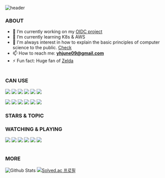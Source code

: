 ![header](https://capsule-render.vercel.app/api?type=waving&color=gradient&customColorList=14&height=300&section=header&text=Hyojung&fontSize=40)


### ABOUT

- 🔭 I’m currently working on my [OIDC project](https://github.com/KUBER-LOUDY/kuber-loudy-spring-boot)
- 🌱 I’m currently learning K8s & AWS
- 💬 I'm always interest in how to explain the basic principles of computer science to the public. [Check](https://brunch.co.kr/@20bum)
- 📫 How to reach me: **yhjune09@gmail.com**
- ⚡ Fun fact: Huge fan of [Zelda](https://www.youtube.com/watch?app=desktop&v=fYZuiFDQwQw)


<h1 align="center"></h1>

### CAN USE
<img src = "https://img.shields.io/badge/Python-3776AB?style=for-the-badge&logo=python&logoColor=white"> <img src = "https://img.shields.io/badge/HTML5-E34F26?style=for-the-badge&logo=html5&logoColor=white"> <img src = "https://img.shields.io/badge/CSS-239120?&style=for-the-badge&logo=css3&logoColor=white"> <img src = "https://img.shields.io/badge/JavaScript-F7DF1E?style=for-the-badge&logo=javascript&logoColor=black"> <img src = "https://img.shields.io/badge/TypeScript-007ACC?style=for-the-badge&logo=typescript&logoColor=white"> <img src = "https://img.shields.io/badge/Java-ED8B00?style=for-the-badge&logo=openjdk&logoColor=white">

<img src = "https://img.shields.io/badge/Tailwind_CSS-38B2AC?style=for-the-badge&logo=tailwind-css&logoColor=white"> <img src = "https://img.shields.io/badge/Spring-6DB33F?style=for-the-badge&logo=spring&logoColor=white"> <img src = "https://img.shields.io/badge/Flutter-02569B?style=for-the-badge&logo=flutter&logoColor=white"> <img src = "https://img.shields.io/badge/MySQL-00000F?style=for-the-badge&logo=mysql&logoColor=white">  <img src = "https://img.shields.io/badge/Amazon_AWS-232F3E?style=for-the-badge&logo=amazon-aws&logoColor=white"> <img src = "https://img.shields.io/badge/Oracle-F80000?style=for-the-badge&logo=oracle&logoColor=black">

### STARS & TOPIC


### WATCHING & PLAYING
<div align = left>
  <img src = "https://github.com/PokeAPI/sprites/blob/master/sprites/pokemon/other/showdown/54.gif">  
  <img src = "https://github.com/PokeAPI/sprites/blob/master/sprites/pokemon/other/showdown/79.gif"> 
   <img src="https://img.shields.io/badge/Netflix-E50914?style=for-the-badge&logo=netflix&logoColor=white"> 
  <img src = "https://img.shields.io/badge/YouTube-FF0000?style=for-the-badge&logo=youtube&logoColor=white"> 
  <img src = "https://img.shields.io/badge/PlayStation-003791?style=for-the-badge&logo=playstation&logoColor=white"> 
  <img src = "https://img.shields.io/badge/Steam-000000?style=for-the-badge&logo=steam&logoColor=white">
</div>

<h1 align="center"></h1>

### MORE
![Github Stats](https://github-readme-stats.vercel.app/api?username=yhjune&hide=stars&count_private=true&show_icons=true&theme=transparent)
[![Solved.ac 프로필](http://mazassumnida.wtf/api/v2/generate_badge?boj=yhjune09)](https://solved.ac/yhjune09/)


